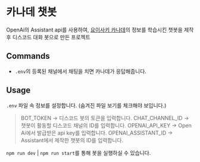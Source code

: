 # 카나데 챗봇
OpenAi의 Assistant api를 사용하여, [요이사키 카나데](https://namu.wiki/w/요이사키%20카나데)의 정보를 학습시킨 챗봇을 제작 후 디스코드 대화 봇으로 만든 프로젝트

## Commands

- `.env`의 등록된 채널에서 채팅을 치면 카나데가 응답해줍니다.
  
## Usage

`.env` 파일 속 정보를 설정합니다. (숨겨진 파일 보기를 체크해야 보입니다.)

> BOT_TOKEN -> 디스코드 봇의 토큰을 입력합니다.
> CHAT_CHANNEL_ID -> 챗봇이 활동할 디스코드 채널의 ID를 입력합니다.
> OPENAI_API_KEY -> Open Ai에서 발급받은 api key를 입력합니다.
> OPENAI_ASSISTANT_ID -> Assistant에서 제작한 챗봇의 ID를 입력합니다.

`npm run dev` | `npm run start`를 통해 봇을 실행하실 수 있습니다.
